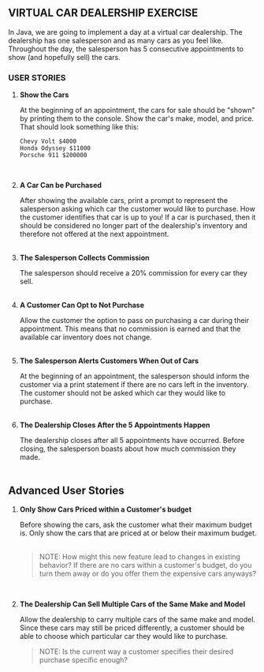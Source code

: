 ## VIRTUAL CAR DEALERSHIP EXERCISE

In Java, we are going to implement a day at a virtual car dealership.  The dealership has one salesperson and as many cars as you feel like.  Throughout the day, the salesperson has 5 consecutive appointments to show (and hopefully sell) the cars.

### USER STORIES
1. **Show the Cars**
   
    At the beginning of an appointment, the cars for sale should be "shown" by printing them to the console.  Show the car's make, model, and price. That should look something like this:
    ```
    Chevy Volt $4000
    Honda Odyssey $11000
    Porsche 911 $200000
    ``` 
   <br/>

1. **A Car Can be Purchased**

    After showing the available cars, print a prompt to represent the salesperson asking which car the customer would like to purchase.
    How the customer identifies that car is up to you!  If a car is purchased, then it should be 
    considered no longer part of the dealership's inventory and therefore not offered at the next appointment.<br/><br/>

1. **The Salesperson Collects Commission**
    
    The salesperson should receive a 20% commission for every car they sell.<br/><br/>
   
1. **A Customer Can Opt to Not Purchase** 
   
    Allow the customer the option to pass on purchasing a car during their appointment.  This means that
   no commission is earned and that the available car inventory does not change.<br/><br/>
   
1. **The Salesperson Alerts Customers When Out of Cars**
    
    At the beginning of an appointment, the salesperson should inform the customer via a print statement
   if there are no cars left in the inventory.  The customer should not be asked which car they would like to purchase.<br/><br/>

1. **The Dealership Closes After the 5 Appointments Happen**
   
    The dealership closes after all 5 appointments have occurred.  Before closing,
    the salesperson boasts about how much commission they made.<br/><br/>


## Advanced User Stories

1. **Only Show Cars Priced within a Customer's budget** 
   
    Before showing the cars, ask the customer what their maximum budget is.
   Only show the cars that are priced at or below their maximum budget.<br/><br/>
   
   >NOTE:  How might this new feature lead to changes in existing behavior? If there are no cars within a customer's budget, do you turn them away or do you offer them the expensive cars anyways?  
   
    <br/>
1. **The Dealership Can Sell Multiple Cars of the Same Make and Model**
   
    Allow the dealership to carry multiple cars of the same make and model. Since these 
   cars may still be priced differently, a customer should be able to choose which particular car they
   would like to purchase.
   
   >NOTE:  Is the current way a customer specifies their desired purchase specific enough?  
   